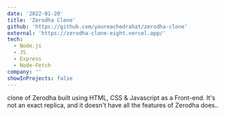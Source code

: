 ```yaml
---
date: '2022-01-20'
title: 'Zerodha Clone'
github: 'https://github.com/youreachedrahat/zerodha-clone'
external: 'https://zerodha-clone-eight.vercel.app/'
tech:
  - Node.js
  - JS
  - Express
  - Node-Fetch
company: ''
showInProjects: false
---
```


clone of Zerodha built using HTML, CSS & Javascript as a Front-end. It's not an exact replica, and it doesn't have all the features of Zerodha does..
